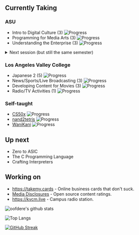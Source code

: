 ## Currently Taking
### ASU
 - Intro to Digital Culture (3) ![Progress](https://progress-bar.dev/20/) <!--- 6+1/27+7=34 -->
 - Programming for Media Arts (3) ![Progress](https://progress-bar.dev/30/) <!--- 7/23 -->
 - Understanding the Enterprise (3) ![Progress](https://progress-bar.dev/17/) <!--- 4/23 -->
<details>
<summary>Next session (but still the same semester)</summary>

 - Computational Thinking for Digital Culture (3) ![Progress](https://progress-bar.dev/0/) <!---  -->
 - Prototyping Dreams (3) ![Progress](https://progress-bar.dev/0/) <!---  -->
 - Intro to Physical Computing (3) ![Progress](https://progress-bar.dev/0/) <!---  -->
 
</details>

### Los Angeles Valley College
 - Japanese 2 (5) ![Progress](https://progress-bar.dev/0/) <!---  -->
 - News/Sports/Live Broadcasting (3) ![Progress](https://progress-bar.dev/0/) <!---  -->
 - Developing Content for Movies (3) ![Progress](https://progress-bar.dev/0/) <!--- 0/14 -->
 - Radio/TV Activities (1) ![Progress](https://progress-bar.dev/0/) <!---  -->

### Self-taught
 - [CS50x](https://cs50.harvard.edu/x) ![Progress](https://progress-bar.dev/83/)
 - [nand2tetris](https://nand2tetris.org) ![Progress](https://progress-bar.dev/50/)
 - [WaniKani](https://wanikani.com) ![Progress](https://progress-bar.dev/5/)
<!--- Calculation info:
WaniKani has 9060 items total.
K&R has 189 pages excl. appendicies.
-->

## Up next
 - Zero to ASIC
 - The C Programming Language
 - Crafting Interpreters

## Working on
 - https://takemy.cards - Online business cards that don't suck.
 - [Media Disclosures](https://disclosures.media) - Open source content ratings.
 - https://kvcm.live - Campus radio station.

![oofdere's github stats](https://github-readme-stats.vercel.app/api?username=oofdere&count_private=true&show_icons=true)

![Top Langs](https://github-readme-stats.vercel.app/api/top-langs/?username=oofdere&layout=compact&hide=html)

[![GitHub Streak](https://github-readme-streak-stats.herokuapp.com?user=oofdere)](https://git.io/streak-stats)
